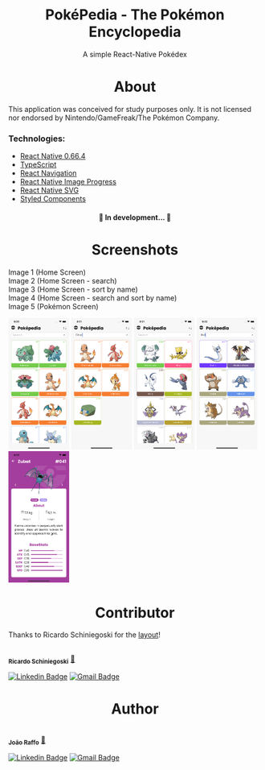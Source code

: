 <h1 align="center">
  PokéPedia - The Pokémon Encyclopedia 
</h1>
<p align="center">A simple React-Native Pokédex</p>

<h1 align="center">About</h1>
<p>This application was conceived for study purposes only. It is not licensed nor endorsed by Nintendo/GameFreak/The Pokémon Company. </p>

### Technologies:
- [React Native 0.66.4](https://reactnative.dev/)
- [TypeScript](https://www.typescriptlang.org/)
- [React Navigation](https://reactnavigation.org/)
- [React Native Image Progress](https://github.com/oblador/react-native-image-progress)
- [React Native SVG](https://axios-http.com)
- [Styled Components](https://axios-http.com)

<h4 align="center"> 
	🚧  In development...  🚧
</h4>

<h1 align="center">Screenshots</h1>
<p>Image 1 (Home Screen)<br/>
Image 2 (Home Screen - search)<br/>
Image 3 (Home Screen - sort by name)<br/>
Image 4 (Home Screen - search and sort by name)<br/>
Image 5 (Pokémon Screen)<br/></p>
<img src="./screenshots/1.png" width="24%" height="24%"/>       <img src="./screenshots/2.png" width="24%" height="24%"/>       <img src="./screenshots/3.png" width="24%" height="24%"/>      <img src="./screenshots/4.png" width="24%" height="24%"/>      <img src="./screenshots/5.png" width="24%" height="24%"/>       

<h1 align="center">Contributor</h1>
<p>Thanks to Ricardo Schiniegoski for the <a href="https://www.figma.com/community/file/979132880663340794">layout</a>!<p/>

<a href="https://github.com/raffojoao">
 <img style="border-radius: 50%;" src="https://avatars.githubusercontent.com/u/50742172?v=4" width="100px;" alt=""/>
 <br />
 <sub><b>Ricardo Schiniegoski</b></sub></a> <a href="https://github.com/hsricardoo" title="Ricardo Schiniegoski">🚀</a>

[![Linkedin Badge](https://img.shields.io/badge/-João-blue?style=flat-square&logo=Linkedin&logoColor=white&link=https://www.linkedin.com/in/ricardo-harms-schiniegoski-6a102711b/)](https://www.linkedin.com/in/ricardo-harms-schiniegoski-6a102711b/) 
[![Gmail Badge](https://img.shields.io/badge/-rrhs@rhs.eng.br-c14438?style=flat-square&logo=Gmail&logoColor=white&link=mailto:rhs@rhs.eng.br)](mailto:rhs@rhs.eng.br)

<h1 align="center">Author</h1>
<a href="https://github.com/raffojoao">
 <img style="border-radius: 50%;" src="https://avatars.githubusercontent.com/u/77851917?s=96&v=4" width="100px;" alt=""/>
 <br />
 <sub><b>João Raffo</b></sub></a> <a href="https://github.com/raffojoao" title="João Raffo">🚀</a><br/>

[![Linkedin Badge](https://img.shields.io/badge/-João-blue?style=flat-square&logo=Linkedin&logoColor=white&link=https://www.linkedin.com/in/joao-raffo/)](https://www.linkedin.com/in/joao-raffo/) 
[![Gmail Badge](https://img.shields.io/badge/-raffo.joao@gmail.com-c14438?style=flat-square&logo=Gmail&logoColor=white&link=mailto:raffo.joao@gmail.com)](mailto:raffo.joao@gmail.com)
